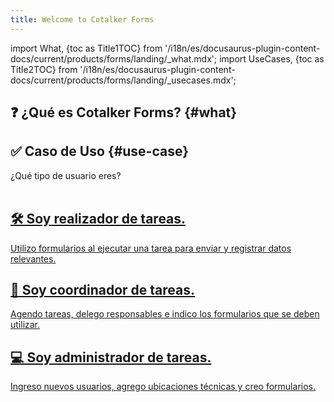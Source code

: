 ```yaml
---
title: Welcome to Cotalker Forms
---
```


import What, {toc as Title1TOC} from '/i18n/es/docusaurus-plugin-content-docs/current/products/forms/landing/_what.mdx'; 
import UseCases, {toc as Title2TOC} from '/i18n/es/docusaurus-plugin-content-docs/current/products/forms/landing/_usecases.mdx'; 

## ❓ ¿Qué es Cotalker Forms? {#what}

<What/>

## ✅ Caso de Uso {#use-case}

<UseCases/>

<span className="hero__subtitle">¿Qué tipo de usuario eres?</span>
<br/>
<br/>

<div className="container">
<div className="row">

<div className="col col--6 margin-bottom--lg">
<a className="card2 padding--lg cardContainer_qNfC" href="/docs/products/forms/landing/menus/executor">

## 🛠 Soy realizador de tareas.

Utilizo formularios al ejecutar una tarea para enviar y registrar datos relevantes.

</a>
</div>

<div className="col col--6 margin-bottom--lg">
<a className="card2 padding--lg cardContainer_qNfC" href="/docs/products/forms/landing/menus/coordinator">

## 📇 Soy coordinador de tareas.

Agendo tareas, delego responsables e indico los formularios que se deben utilizar.

</a>
</div>

</div>
<div className="row">

<div className="col col--6 margin-bottom--lg">
<a className="card2 padding--lg cardContainer_qNfC" href="/docs/products/forms/landing/menus/admin">

## 💻 Soy administrador de tareas.

Ingreso nuevos usuarios, agrego ubicaciones técnicas y creo formularios.

</a>
</div>

</div>
</div>







